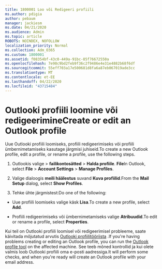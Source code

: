 ```yaml
---
title: 1800001 Loo või Redigeeri profiili
ms.author: pdigia
author: pebaum
manager: jackiesm
ms.date: 04/21/2020
ms.audience: Admin
ms.topic: article
ROBOTS: NOINDEX, NOFOLLOW
localization_priority: Normal
ms.collection: Adm_O365
ms.custom: 1800001
ms.assetid: f08354bf-43c0-449a-91bc-85f76672550a
ms.openlocfilehash: 7e98c9bd2feb9f36c2f9486e4e31e4882b68f6df
ms.sourcegitcommit: 55eff703a17e500681d8fa6a87eb067019ade3cc
ms.translationtype: MT
ms.contentlocale: et-EE
ms.lasthandoff: 04/22/2020
ms.locfileid: "43715484"
---
```

# <a name="create-or-edit-an-outlook-profile"></a><span data-ttu-id="076f8-102">Outlooki profiili loomine või redigeerimine</span><span class="sxs-lookup"><span data-stu-id="076f8-102">Create or edit an Outlook profile</span></span>

<span data-ttu-id="076f8-103">Uue Outlooki profiili loomiseks, profiili redigeerimiseks või profiili ümbernimetamiseks kasutage järgmisi juhiseid.</span><span class="sxs-lookup"><span data-stu-id="076f8-103">To create a new Outlook profile, edit a profile, or rename a profile, use the following steps.</span></span>
  
1. <span data-ttu-id="076f8-104">Outlookis valige \> **failikontosätted** \> **Halda profiile**. **File**</span><span class="sxs-lookup"><span data-stu-id="076f8-104">In Outlook, select **File** \> **Account Settings** \> **Manage Profiles**.</span></span>
    
2. <span data-ttu-id="076f8-105">Valige dialoogis **meili häälestus** suvand **Kuva profiilid**.</span><span class="sxs-lookup"><span data-stu-id="076f8-105">From the **Mail Setup** dialog, select **Show Profiles**.</span></span>
    
3. <span data-ttu-id="076f8-106">Tehke ühte järgmistest:</span><span class="sxs-lookup"><span data-stu-id="076f8-106">Do one of the following:</span></span>
    
  - <span data-ttu-id="076f8-107">Uue profiili loomiseks valige käsk **Lisa**.</span><span class="sxs-lookup"><span data-stu-id="076f8-107">To create a new profile, select **Add**.</span></span>
    
  - <span data-ttu-id="076f8-108">Profiili redigeerimiseks või ümbernimetamiseks valige **Atribuudid**.</span><span class="sxs-lookup"><span data-stu-id="076f8-108">To edit or rename a profile, select **Properties**.</span></span>
    
<span data-ttu-id="076f8-109">Kui teil on Outlooki profiili loomisel või redigeerimisel probleeme, saate käivitada mõjutatud arvutis [Outlooki profiilitööriista](https://aka.ms/SaRA-OutlookSetupProfile) .</span><span class="sxs-lookup"><span data-stu-id="076f8-109">If you're having problems creating or editing an Outlook profile, you can run the [Outlook profile tool](https://aka.ms/SaRA-OutlookSetupProfile) on the affected machine.</span></span> <span data-ttu-id="076f8-110">See teeb mõned kontrollid ja kui olete valmis loob Outlooki profiili oma e-posti aadressiga.</span><span class="sxs-lookup"><span data-stu-id="076f8-110">It will perform some checks, and when you're ready will create an Outlook profile with your email address.</span></span> 
  

